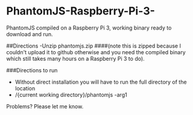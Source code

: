 # PhantomJS-Raspberry-Pi-3-
PhantomJS compiled on a Raspberry Pi 3, working binary ready to download and run.

##Directions 
-Unzip phantomjs.zip 
####(note this is zipped because I couldn't upload it to github otherwise and you need the compiled binary which still takes many hours on a Raspberry Pi 3 to do).

###Directions to run
- Without direct installation you will have to run the full directory of the location
- /{current working directory}/phantomjs -arg1 

Problems? Please let me know.
